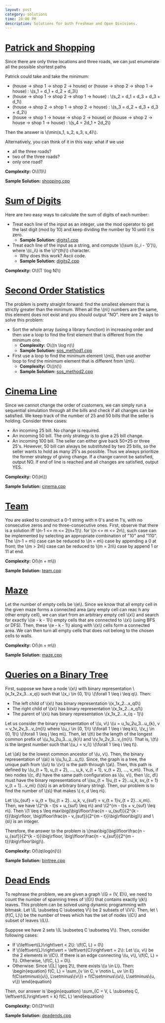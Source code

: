 ```yaml
---
layout: post
category: solutions
time: 20:00 PM
description: Solutions for both Freshman and Open Divisions.
---
```

# **[Patrick and Shopping](http://codeforces.com/problemset/problem/599/A)**
Since there are only three locations and three roads, we can just enumerate all the possible shortest paths 

Patrick could take and take the minimum:
* (house -> shop 1 -> shop 2 -> house) or (house -> shop 2 -> shop 1 -> house) : \\(s_1 = d_1 + d_2 + d_3\\)
* (house -> shop 1 -> shop 2 -> shop 1 -> house) : \\(s_2 = d_1 + d_3 + d_3 + d_1\\)
* (house -> shop 2 -> shop 1 -> shop 2 -> house) : \\(s_3 = d_2 + d_3 + d_3 + d_2\\)
* (house -> shop 1 -> house -> shop 2 -> house) or (house -> shop 2 -> house -> shop 1 -> house) : \\(s_4 = 2d_1 + 2d_2\\)

Then the answer is \\(\min(s_1, s_2, s_3, s_4)\\).

Alternatively, you can think of it in this way: what if we use
* all the three roads?
* two of the three roads?
* only one road?

**Complexity:** O\\((1)\\)

**Sample Solution:** [shopping.cpp]

# **[Sum of Digits](https://www.codechef.com/problems/FLOW006)**
Here are two easy ways to calculate the sum of digits of each number:
* Treat each line of the input as an integer, use the mod operator to get the last digit (mod by 10) and keep dividing the number by 10 until it is zero.
  - **Sample Solution:** [digits1.cpp]
* Treat each line of the input as a string, and compute \\(\sum (c_i - '0')\\), where \\(c_i\\) is the \\(i^{th}\\) character.
  - Why does this work? Ascii code.
  - **Sample Solution:** [digits2.cpp]

**Complexity:** O\\((T \log N)\\)

# **[Second Order Statistics](http://codeforces.com/problemset/problem/22/A)**
The problem is pretty straight forward: find the smallest element that is strictly greater than the minimum.
When all the \\(n\\) numbers are the same, this element does not exist and you should output "NO".
Here are 2 ways to solve this problem:
* Sort the whole array (using a library function) in increasing order and then use a loop to find the first element that is different from the minimum one.
  - **Complexity:** O\\((n \log n)\\)
  - **Sample Solution:** [sos_method1.cpp]
* First use a loop to find the minimum element \\(m\\), then use another loop to find the minimum element that is different from \\(m\\).
  - **Complexity:** O\\((n)\\)
  - **Sample Solution:** [sos_method2.cpp]

# **[Cinema Line](http://codeforces.com/problemset/problem/349/A)**
Since we cannot change the order of customers, we can simply run a sequential simulation through all the bills and check if all changes can be satisfied. We keep track of the number of 25 and 50 bills that the seller is holding. Consider three cases: 
* An incoming 25 bill. No change is required. 
* An incoming 50 bill. The only strategy is to give a 25 bill change. 
* An incoming 100 bill. The seller can either give back 50+25 or three 25's. However, 50 bill can always be substituted by two 25 bills, so the seller wants to hold as many 25's as possible. Thus we always prioritize the former strategy of giving change. 
If a change cannot be satisfied, output NO. If end of line is reached and all changes are satisfied, output YES. 

**Complexity:** O(\\(n\\))

**Sample Solution:** [cinema.cpp]

# **[Team](http://codeforces.com/problemset/problem/401/C)**
You are asked to construct a 0-1 string with n 0's and m 1's, with no consecutive zeros and no three-consecutive ones. 
First, observe that there is a solution iff \\(n-1 <= m <= 2(n+1)\\). for \\(n <= m <= 2n\\), such case can be implemented by selecting an appropriate combination of "10" and "110". The \\(n-1 = m\\) case can be reduced to \\(n = m\\) case by appending a 0 at front; the \\(m > 2n\\) case can be reduced to \\(m = 2n\\) case by append 1 or 11 at end. 

**Complexity:** O(\\(n + m\\))

**Sample Solution:** [team.cpp]

# **[Maze](http://codeforces.com/problemset/problem/377/A)**
Let the number of empty cells be \\(e\\). Since we know that all empty cell in the given maze forms 
a connected area (any empty cell can reac h any other empty cell), we can start from an arbitrary 
empty cell \\(x\\) and search for exactly \\((e - k - 1)\\) empty cells that are connected to \\(x\\)
(using BFS or DFS). Then, these \\(e - k - 1\\) along with \\(x\\) cells form a connected area. We can 
then turn all empty cells that does not belong to the chosen cells to walls.

**Complexity:** O(\\(n + m\\))

**Sample Solution:** [maze.cpp]

# **[Queries on a Binary Tree](https://www.codechef.com/problems/BINTREEQ)**
First, suppose we have a node \\(x\\) with binary representation \\(x_1x_2x_3...x_q\\) such that
\\(x_i \in \{0, 1\}\\) \\(\forall 1 \leq i \leq q\\). Then:

- The left child of \\(x\\) has binary representation \\(x_1x_2...x_q0\\)
- The right child of \\(x\\) has binary representation \\(x_1x_2...x_q1\\)
- The parent of \\(x\\) has binary representation \\(x_1x_2...x_{q - 1}\\)

Let us consider the binary representation of \\(u, v\\) \\(u = u_1u_2u_3...u_{k}, v = v_1v_2v_3...v_{m}\\)
where \\(u_i \in \{0, 1\}\\) \\(\forall 1 \leq i \leq k\\), \\(v_j \in \{0, 1\}\\) \\(\forall 1 \leq j \leq m\\). Then,
let \\(t\\) be the length of the longest common prefix of \\(u_1u_2u_3...u_{k}\\) and \\(v_1v_2v_3...v_{m}\\).
That is, \\(t\\) is the largest number such that \\(u_i = v_i\\) \\(\forall 1 \leq i \leq t\\).

Let \\(a\\) be the lowest common ancestor of \\(u, v\\). Then, the binary representation of \\(a\\) is \\(u_1u_2...u_t\\).
Since, the graph is a tree, the unique path from \\(u\\) to \\(v\\) is the path through \\(a\\). Then, this path is defined
by \\(u_{t + 1}, u_{t + 2}, ..., u_k, v_{t + 1}, v_{t + 2}, ..., v_m\\). Thus, if two nodes \\(c, d\\) have the same path
configuration as \\(u, v\\), then \\(c, d\\) must have the binary representations of \\(su_{t + 1}u_{t + 2}...u_k, sv_{t + 1}
v_{t + 1}...v_m\\) (\\(s\\) is an arbitrary binary string). Then, our problem is to find the number of \\(s\\) that makes \\(
c, d \leq n\\).

Let \\(u_{suf} = u_{t + 1}u_{t + 2}...u_k, v_{suf} = v_{t + 1}v_{t + 2}...v_m\\). Then, we have \\(2^{k - t}s + u_{suf} \leq n\\)
and \\(2^{m - t}s + v_{suf} \leq n\\). Then \\(1 \leq s \leq max\big(\big\lfloor\frac{n - u_{suf}}{2^{k - t}}\big\rfloor, \big\lfloor\frac{n - v_{suf}}{2^{m - t}}\big\rfloor\big)\\) 
and \\(s\\) is an integer.

Therefore, the answer to the problem is \\(max\big(\big\lfloor\frac{n - u_{suf}}{2^{k - t}}\big\rfloor, \big\lfloor\frac{n - v_{suf}}{2^{m - t}}\big\rfloor\big)\\).

**Complexity:** O(\\(q\log{n}\\))

**Sample Solution:** [bintree.cpp]

# **[Dead Ends](http://codeforces.com/problemset/problem/53/E)**
To rephrase the problem, we are given a graph \\(G = (V, E)\\), we need to count the number of spanning trees of \\(G\\) that contains 
exactly \\(k\\) leaves. This problem can be solved using dynamic programming with bitmask. Let \\(L \subseteq C \subseteq V\\) be 2
subsets of \\(V\\). Then, let \\(f(C, L)\\) be the number of trees which has the set of nodes \\(C\\) and subset of leaves \\(L\\).

Suppose we have 2 sets \\(L \subseteq C \subseteq V\\). Then, consider following cases:
- If \\(\left\vert{L}\right\vert < 2\\): \\(f(C, L) = 0\\)
- If \\(\left\vert{L}\right\vert = \left\vert{C}\right\vert = 2\\): Let \\(u, v\\) be the 2 elements in \\(C\\). If there is an edge connecting \\(u, v\\), \\(f(C, L) = 1\\).
Otherwise, \\(f(C, L) = 0\\).
- Otherwise: Since \\(|L| \geq 2\\), there exists \\(u \in L\\). Then:
\begin{equation}
f(C, L) = \sum_{v \in C, v \notin L, uv \in E} f(C\setminus\\{u\\}, L\setminus\\{v\\}) + f(C\setminus\\{u\\}, L\setminus\\{u, v\\})
\end{equation}

Then, our answer is
\begin{equation}
\sum_{C = V, L \subseteq C, \left\vert{L}\right\vert = k} f(C, L)
\end{equation}

**Complexity:** O(\\(3^nn\\))

**Sample Solution:** [deadends.cpp]

[digits1.cpp]: /assets/ipl_solutions/season2/contest3/digits1.cpp
[digits2.cpp]: /assets/ipl_solutions/season2/contest3/digits2.cpp
[shopping.cpp]: /assets/ipl_solutions/season2/contest3/shopping.cpp
[sos_method1.cpp]: /assets/ipl_solutions/season2/contest3/sos_method1.cpp
[sos_method2.cpp]: /assets/ipl_solutions/season2/contest3/sos_method2.cpp
[cinema.cpp]: /assets/ipl_solutions/season2/contest3/cinema.cpp
[team.cpp]: /assets/ipl_solutions/season2/contest3/team.cpp
[maze.cpp]: /assets/ipl_solutions/season2/contest3/maze.cpp
[bintree.cpp]: /assets/ipl_solutions/season2/contest3/bintree.cpp
[deadends.cpp]: /assets/ipl_solutions/season2/contest3/deadends.cpp

